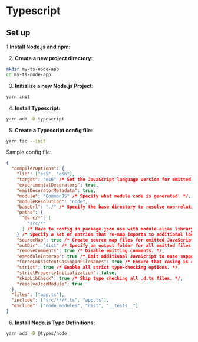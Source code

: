 # Typescript

## Set up

1 **Install Node.js and npm:**

2. **Create a new project directory:**

```sh
mkdir my-ts-node-app
cd my-ts-node-app
```

3. **Initialize a new Node.js Project:**

```sh
yarn init
```

4. **Install Typescript:**
```sh
yarn add -D typescript
```

5. **Create a Typescript config file:**

```sh
yarn tsc --init
```

Sample config file:
```json
{
  "compilerOptions": {
    "lib": ["es5", "es6"],
    "target": "es6" /* Set the JavaScript language version for emitted JavaScript and include compatible library declarations. */,
    "experimentalDecorators": true,
    "emitDecoratorMetadata": true,
    "module": "CommonJS" /* Specify what module code is generated. */,
    "moduleResolution": "node",
    "baseUrl": "./" /* Specify the base directory to resolve non-relative module names. */,
    "paths": {
      "@src/*": [
        "src/*"
      ] /* Have to config in package.json use with module-alias library */
    } /* Specify a set of entries that re-map imports to additional lookup locations. */,
    "sourceMap": true /* Create source map files for emitted JavaScript files. */,
    "outDir": "dist" /* Specify an output folder for all emitted files. */,
    "removeComments": true /* Disable emitting comments. */,
    "esModuleInterop": true /* Emit additional JavaScript to ease support for importing CommonJS modules. This enables 'allowSyntheticDefaultImports' for type compatibility. */,
    "forceConsistentCasingInFileNames": true /* Ensure that casing is correct in imports. */,
    "strict": true /* Enable all strict type-checking options. */,
    "strictPropertyInitialization": false,
    "skipLibCheck": true /* Skip type checking all .d.ts files. */,
    "resolveJsonModule": true
  },
  "files": ["app.ts"],
  "include": ["src/**/*.ts", "app.ts"],
  "exclude": ["node_modules", "dist", "__tests__"]
}
```

6. **Install Node.js Type Definitions:**

```sh
yarn add -D @types/node
```
